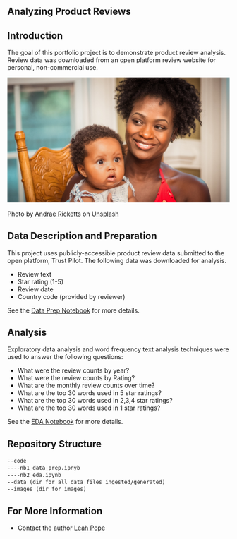 ## Analyzing Product Reviews 

## Introduction
The goal of this portfolio project is to demonstrate product review analysis. Review data was downloaded from an open platform review website for personal, non-commercial use. 

![cook](./images/andrae-ricketts-3Qi0PkM_Wes-unsplash.jpg)

Photo by <a href="https://unsplash.com/@drezart?utm_source=unsplash&utm_medium=referral&utm_content=creditCopyText">Andrae Ricketts</a> on <a href="https://unsplash.com/?utm_source=unsplash&utm_medium=referral&utm_content=creditCopyText">Unsplash</a>
  

## Data Description and Preparation
This project uses publicly-accessible product review data submitted to the open platform, Trust Pilot. The following data was downloaded for analysis.
* Review text
* Star rating (1-5)
* Review date
* Country code (provided by reviewer)

See the [Data Prep Notebook](./code/nb1_data__prep.ipynb) for more details.


## Analysis
Exploratory data analysis and word frequency text analysis techniques were used to answer the following questions:

* What were the review counts by year? 
* What were the review counts by Rating?
* What are the monthly review counts over time? 
* What are the top 30 words used in 5 star ratings?
* What are the top 30 words used in 2,3,4 star ratings?
* What are the top 30 words used in 1 star ratings?

See the [EDA Notebook](./code/nb2_eda.ipynb) for more details.

## Repository Structure
```
--code
----nb1_data_prep.ipnyb 
----nb2_eda.ipynb
--data (dir for all data files ingested/generated)
--images (dir for images)
```

## For More Information
* Contact the author [Leah Pope](https://www.linkedin.com/in/leahspope/)
